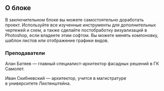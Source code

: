 ## О блоке

В заключительном блоке вы можете самостоятельно доработать проект. Используйте все изученные инструменты для дополнительных чертежей и схем, а также сделайте постобработку визуализаций в Photoshop, если владеете этим софтом. Вы можете менять компоновку, шаблон листов или отображение графики видов.

### Преподаватели

Алан Батяев — главный специалист-архитектор фасадных решений в ГК Самолет.

Иван Скибневский — архитектор, учится в магистратуре в университете Лихтенштейна.